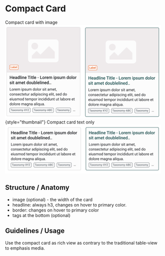 # Compact Card

Compact card with image
![Compactcard with hover](assets/compact-card-en.jpg) {style="thumbnail"}
Compact card text only
![Compactcard-only-text](assets/compact-card-onlytext.jpg)


## Structure / Anatomy

* image (optional) - the width of the card
* headline: always h3, changes on hover to primary color.
* border: changes on hover to primary color
* tags at the bottom (optional)

## Guidelines / Usage
Use the compact card as rich view as contrary to the traditional table-view to emphasis media.
